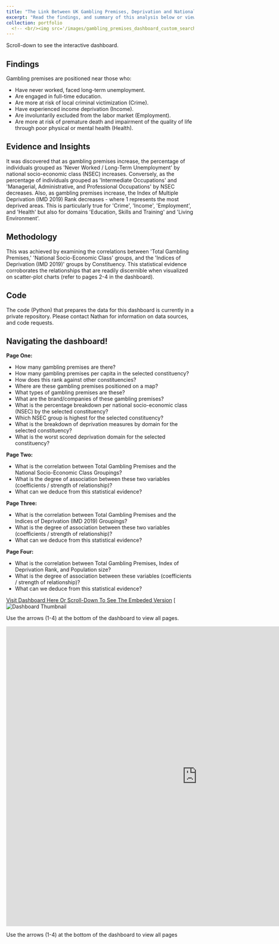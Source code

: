 ```yaml
---
title: "The Link Between UK Gambling Premises, Deprivation and National Socio-Economic Class"
excerpt: "Read the findings, and summary of this analysis below or view these insight on the interractive dashboard. Don't miss any pages (4 pages in total!) as we explore the metrics for your selected constituency, the correlations between all these variables and what this means to you and for your local community"
collection: portfolio
  <!-- <br/><img src='/images/gambling_premises_dashboard_custom_search_thumbnail.png'> -->
---
```

Scroll-down to see the interactive dashboard.

## Findings

Gambling premises are positioned near those who:
- Have never worked, faced long-term unemployment.
- Are engaged in full-time education.
- Are more at risk of local criminal victimization (Crime).
- Have experienced income deprivation (Income).
- Are involuntarily excluded from the labor market (Employment).
- Are more at risk of premature death and impairment of the quality of life through poor physical or mental health (Health).

## Evidence and Insights
It was discovered that as gambling premises increase, the percentage of individuals grouped as 'Never Worked / Long-Term Unemployment' by national socio-economic class (NSEC) increases. Conversely, as the percentage of individuals grouped as 'Intermediate Occupations' and 'Managerial, Administrative, and Professional Occupations' by NSEC decreases. Also, as gambling premises increase, the Index of Multiple Deprivation (IMD 2019) Rank decreases - where 1 represents the most deprived areas. This is particularly true for 'Crime', 'Income', 'Employment', and 'Health' but also for domains 'Education, Skills and Training' and 'Living Environment'.

## Methodology
This was achieved by examining the correlations between 'Total Gambling Premises,' 'National Socio-Economic Class' groups, and the 'Indices of Deprivation (IMD 2019)' groups by Constituency. This statistical evidence corroborates the relationships that are readily discernible when visualized on scatter-plot charts (refer to pages 2-4 in the dashboard).

## Code
The code (Python) that prepares the data for this dashboard is currently in a private repository. Please contact Nathan for information on data sources, and code requests.  

## Navigating the dashboard!

**Page One:**
- How many gambling premises are there?
- How many gambling premises per capita in the selected constituency?
- How does this rank against other constituencies?
- Where are these gambling premises positioned on a map?
- What types of gambling premises are these?
- What are the brand/companies of these gambling premises?
- What is the percentage breakdown per national socio-economic class (NSEC) by the selected constituency?
- Which NSEC group is highest for the selected constituency?
- What is the breakdown of deprivation measures by domain for the selected constituency?
- What is the worst scored deprivation domain for the selected constituency?

**Page Two:**
- What is the correlation between Total Gambling Premises and the National Socio-Economic Class Groupings?
- What is the degree of association between these two variables (coefficients / strength of relationship)?
- What can we deduce from this statistical evidence?

**Page Three:**
- What is the correlation between Total Gambling Premises and the Indices of Deprivation (IMD 2019) Groupings?
- What is the degree of association between these two variables (coefficients / strength of relationship)?
- What can we deduce from this statistical evidence?

**Page Four:**
- What is the correlation between Total Gambling Premises, Index of Deprivation Rank, and Population size?
- What is the degree of association between these variables (coefficients / strength of relationship)?
- What can we deduce from this statistical evidence?

[Visit Dashboard Here Or Scroll-Down To See The Embeded Version](https://app.powerbi.com/view?r=eyJrIjoiY2ZiZTU2MTUtMjk0OS00ZDJiLWEwMGItNzZiYzg3YTYzMjI5IiwidCI6IjgyMmRkYmEwLWFkNjAtNDE2Zi1iNDRlLTEwMzdlNzRkNTI5OSJ9) [![Dashboard Thumbnail](https://app.powerbi.com/view?r=eyJrIjoiY2ZiZTU2MTUtMjk0OS00ZDJiLWEwMGItNzZiYzg3YTYzMjI5IiwidCI6IjgyMmRkYmEwLWFkNjAtNDE2Zi1iNDRlLTEwMzdlNzRkNTI5OSJ9)

Use the arrows (1-4) at the bottom of the dashboard to view all pages.

<iframe title="UK Gambling Premises, National Socio-Economic Class and Deprivation Dashboard" width="1024" height="804" src="https://app.powerbi.com/view?r=eyJrIjoiY2ZiZTU2MTUtMjk0OS00ZDJiLWEwMGItNzZiYzg3YTYzMjI5IiwidCI6IjgyMmRkYmEwLWFkNjAtNDE2Zi1iNDRlLTEwMzdlNzRkNTI5OSJ9" frameborder="0" allowFullScreen="true"></iframe>

Use the arrows (1-4) at the bottom of the dashboard to view all pages
